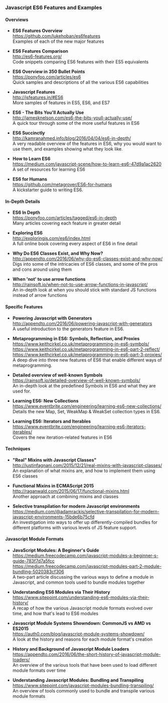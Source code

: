 
### Javascript ES6 Features and Examples


#### Overviews

- **ES6 Features Overview**  
  https://github.com/lukehoban/es6features  
  Examples of each of the new major features

- **ES6 Features Comparison**  
  http://es6-features.org/  
  Code snippets comparing ES6 features with their ES5 equivalents  

- **ES6 Overview in 350 Bullet Points**  
  https://ponyfoo.com/articles/es6  
  Quick samples and descriptions of all the various ES6 capabilities  

- **Javascript Features**  
  http://jsfeatures.in/#ES6  
  More samples of features in ES5, ES6, and ES7

- **ES6 - The Bits You'll Actually Use**  
  http://jamesknelson.com/es6-the-bits-youll-actually-use/  
  A quick tour through some of the more useful features in ES6  
  
- **ES6 Succinctly**  
  http://kamranahmed.info/blog/2016/04/04/es6-in-depth/  
  A very readable overview of the features in ES6, why you would want to use them, and examples showing what they look like.
  
- **How to Learn ES6**  
  https://medium.com/javascript-scene/how-to-learn-es6-47d9a1ac2620  
  A set of resources for learning ES6
  
- **ES6 for Humans**  
  https://github.com/metagrover/ES6-for-humans  
  A kickstarter guide to writing ES6.
  

#### In-Depth Details

- **ES6 In Depth**  
  https://ponyfoo.com/articles/tagged/es6-in-depth  
  Many articles covering each feature in greater detail
  
- **Exploring ES6**  
  http://exploringjs.com/es6/index.html  
  A full online book covering every aspect of ES6 in fine detail  
  
- **Why Do ES6 Classes Exist, and Why Now?**  
  http://appendto.com/2016/06/why-do-es6-classes-exist-and-why-now/  
  Digs into some of the intricacies of ES6 classes, and some of the pros and cons around using them
  
- **When 'not' to use arrow functions**  
  http://rainsoft.io/when-not-to-use-arrow-functions-in-javascript/  
  An in-depth look at when you should stick with standard JS functions instead of arrow functions
  
#### Specific Features

- **Powering Javascript with Generators**  
  http://appendto.com/2016/06/powering-javascript-with-generators  
  A useful introduction to the generators feature in ES6.
  
- **Metaprogramming in ES6: Symbols, Reflection, and Proxies**  
  https://www.keithcirkel.co.uk/metaprogramming-in-es6-symbols/  
  https://www.keithcirkel.co.uk/metaprogramming-in-es6-part-2-reflect/  
  https://www.keithcirkel.co.uk/metaprogramming-in-es6-part-3-proxies/  
  A deep dive into three new features of ES6 that enable different ways of metaprogramming.
  
- **Detailed overview of well-known Symbols**  
  https://rainsoft.io/detailed-overview-of-well-known-symbols/  
  An in-depth look at the predefined Symbols in ES6 and what they are used for.
  
- **Learning ES6: New Collections**
  https://www.eventbrite.com/engineering/learning-es6-new-collections/  
  Details the new Map, Set, WeakMap & WeakSet collection types in ES6.
  
- **Learning ES6: Iterators and Iterables**  
  https://www.eventbrite.com/engineering/learning-es6-iterators-iterables/  
  Covers the new iteration-related features in ES6
  
  
#### Techniques

- **"Real" Mixins with Javascript Classes"**  
  http://justinfagnani.com/2015/12/21/real-mixins-with-javascript-classes/  
  An explanation of what mixins are, and how to implement them using ES6 classes
  
- **Functional Mixins in ECMAScript 2015**  
  http://raganwald.com/2015/06/17/functional-mixins.html  
  Another approach at combining mixins and classes
  
- **Selective transpilation for modern Javascript environments**  
  https://medium.com/@adamrackis/selective-transpilation-for-modern-javascript-environments-15bde6b75cfd  
  An investigation into ways to offer up differently-compiled bundles for different platforms with various levels of JS feature support.
  

#### Javascript Module Formats

- **JavaScript Modules: A Beginner's Guide**  
  https://medium.freecodecamp.com/javascript-modules-a-beginner-s-guide-783f7d7a5fcc  
  https://medium.freecodecamp.com/javascript-modules-part-2-module-bundling-5020383cf306  
  A two-part article discussing the various ways to define a module in Javascript, and common tools used to bundle modules together
  
- **Understanding ES6 Modules via Their History**  
  https://www.sitepoint.com/understanding-es6-modules-via-their-history/  
  A recap of how the various Javascript module formats evolved over time, and how that's lead to ES6 modules
  
- **Javascript Module Systems Showndown: CommonJS vs AMD vs ES2015**  
  https://auth0.com/blog/javascript-module-systems-showdown/  
  A look at the history and reasons for each module format's creation
  
- **History and Background of Javascript Module Loaders**  
  https://appendto.com/2016/06/the-short-history-of-javascript-module-loaders/  
  An overview of the various tools that have been used to load different module formats over time
  
- **Understanding Javascript Modules: Bundling and Transpiling**  
  https://www.sitepoint.com/javascript-modules-bundling-transpiling/  
  An overview of tools commonly used to bundle and transpile various module formats